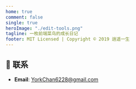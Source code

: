 ```yaml
---
home: true
comment: false
single: true
heroImage: "./edit-tools.png"
tagline: 一枚前端菜鸟的成长日记
footer: MIT Licensed | Copyright © 2019 逍遥一生
---
```


## 📮 联系

- **Email**: YorkChan6228@gmail.com

<style scoped>
main ul {
  line-height: 2.5;
}

.show-in-github {
  display: none;
}
</style>